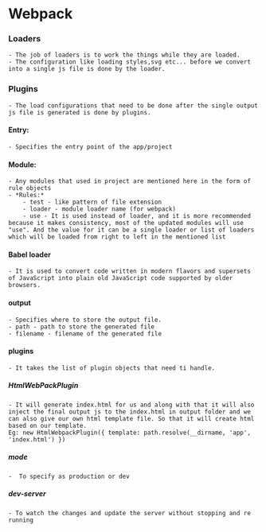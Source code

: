 # Webpack
### Loaders
    - The job of loaders is to work the things while they are loaded.
    - The configuration like loading styles,svg etc... before we convert into a single js file is done by the loader.
### Plugins
    - The load configurations that need to be done after the single output js file is generated is done by plugins.


#### Entry:
    - Specifies the entry point of the app/project
#### Module:
    - Any modules that used in project are mentioned here in the form of rule objects
    - *Rules:*
        - test - like pattern of file extension
        - loader - module loader name (for webpack)
        - use - It is used instead of loader, and it is more recommended because it makes consistency, most of the updated modules will use "use". And the value for it can be a single loader or list of loaders which will be loaded from right to left in the mentioned list

#### Babel loader 
    - It is used to convert code written in modern flavors and supersets of JavaScript into plain old JavaScript code supported by older browsers.

#### output
    - Specifies where to store the output file.
    - path - path to store the generated file
    - filename - filename of the generated file

#### plugins
    - It takes the list of plugin objects that need ti handle.
##### HtmlWebPackPlugin
    - It will generate index.html for us and along with that it will also inject the final output js to the index.html in output folder and we can also give our own html template file. So that it will create html based on our template.
    Eg: new HtmlWebpackPlugin({ template: path.resolve(__dirname, 'app', 'index.html') })
##### mode
    -  To specify as production or dev
##### dev-server
    - To watch the changes and update the server without stopping and re running